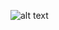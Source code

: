 ![alt text]((https://github.com/Jams1223/336Class/blob/main/Screenshot%202024-03-31%20at%2013.58.29.png))
